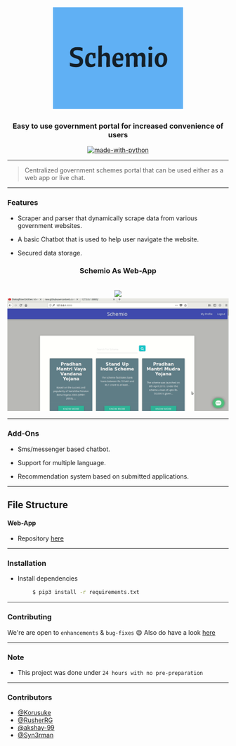 <p align="center">
  <a href="" rel="noopener">
 <img width=300px src="./logo.png" alt="logo"></a>
</p>

<h3 align="center">Easy to use government portal for increased convenience of users</h3>

<div align="center">

[![made-with-python](https://img.shields.io/badge/Made%20with-Python-1f425f.svg)](https://www.python.org/)
<br>


</div>

------------------------------------------

> Centralized government schemes portal that can be used either as a web app or live chat.


------------------------------------------
### Features

- Scraper and parser that dynamically scrape data from various government websites.

- A basic Chatbot that is used to help user navigate the website.

- Secured data storage.

<div align="center">

<h3> Schemio As Web-App  </h3>
<br>
<img src="./Login.gif" width=700px>

<br>

<img src="./LiveChat.gif" width=700px>

</div>

------------------------------------------

### Add-Ons

- Sms/messenger based chatbot.

- Support for multiple language.

- Recommendation system based on submitted applications.

------------------------------------------
## File Structure



#### Web-App

- Repository [here](https://github.com/Korusuke/TSEC/tree/master/tsec)

------------------------------------------
### Installation

* Install dependencies
```sh
        $ pip3 install -r requirements.txt
```



------------------------------------------
### Contributing

 We're are open to `enhancements` & `bug-fixes` :smile: Also do have a look [here](./CONTRIBUTING.md)

-------------------------------------------

### Note

- This project was done under `24 hours with no pre-preparation`

------------------------------------------
### Contributors

- [@Korusuke](https://github.com/Korusuke)
- [@RusherRG](https://github.com/RusherRG)
- [@akshay-99](https://github.com/akshay-99)
- [@Syn3rman](https://github.com/Syn3rman)
